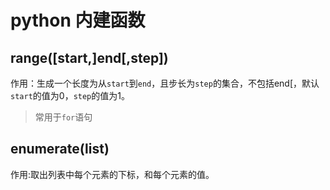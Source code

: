 # python 内建函数

## range([start,]end[,step])

作用：生成一个长度为从`start`到`end`，且步长为`step`的集合，不包括end[，默认`start`的值为0，`step`的值为1。

> 常用于`for`语句

## enumerate(list)

作用:取出列表中每个元素的下标，和每个元素的值。
